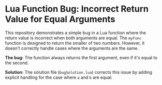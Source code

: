 # Lua Function Bug: Incorrect Return Value for Equal Arguments

This repository demonstrates a simple bug in a Lua function where the return value is incorrect when both arguments are equal.  The `myFunc` function is designed to return the smaller of two numbers. However, it doesn't correctly handle cases where the arguments are the same.

**The bug:** The function always returns the first argument, even if it's equal to the second.

**Solution:** The solution file (`bugSolution.lua`) corrects this issue by adding explicit handling for the case where `a` and `b` are equal.